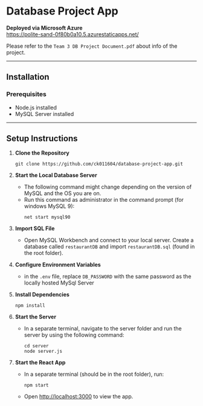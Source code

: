 # Database Project App

**Deployed via Microsoft Azure**  
https://polite-sand-0f80b0a10.5.azurestaticapps.net/

Please refer to the `Team 3 DB Project Document.pdf` about info of the project.

---

## Installation

### Prerequisites

- Node.js installed  
- MySQL Server installed  

---

## Setup Instructions


1. **Clone the Repository**
   ```
   git clone https://github.com/ck011604/database-project-app.git
   ```
   
2. **Start the Local Database Server**
   - The following command might change depending on the version of MySQL and the OS you are on.
   - Run this command as administrator in the command prompt (for windows MySQL 9):  
     ```
     net start mysql90
     ```

3. **Import SQL File**  
   - Open MySQL Workbench and connect to your local server. Create a database called `restaurantDB` and import `restaurantDB.sql` (found in the root folder).


4. **Configure Environment Variables**   
   - in the `.env` file, replace `DB_PASSWORD` with the same password as the locally hosted MySql Server
     
5. **Install Dependencies**
   ```
   npm install
   ```

6. **Start the Server**  
   - In a separate terminal, navigate to the server folder and run the server by using the following command: 
     ```
     cd server
     node server.js
     ```

7. **Start the React App**  
   - In a separate terminal (should be in the root folder), run:  
     ```
     npm start
     ```  
   - Open [http://localhost:3000](http://localhost:3000) to view the app.
  
